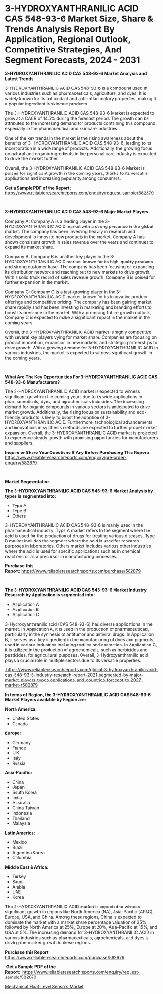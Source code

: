 <p><h1>3-HYDROXYANTHRANILIC ACID CAS 548-93-6 Market Size, Share & Trends Analysis Report By Application, Regional Outlook, Competitive Strategies, And Segment Forecasts, 2024 - 2031</h1></p><p><strong>3-HYDROXYANTHRANILIC ACID CAS 548-93-6 Market Analysis and Latest Trends</strong></p>
<p><p>3-HYDROXYANTHRANILIC ACID CAS 548-93-6 is a compound used in various industries such as pharmaceuticals, agriculture, and dyes. It is widely known for its antioxidant and anti-inflammatory properties, making it a popular ingredient in skincare products.</p><p>The 3-HYDROXYANTHRANILIC ACID CAS 548-93-6 Market is expected to grow at a CAGR of 14.5% during the forecast period. The growth can be attributed to the increasing demand for products containing this compound, especially in the pharmaceutical and skincare industries. </p><p>One of the key trends in the market is the rising awareness about the benefits of 3-HYDROXYANTHRANILIC ACID CAS 548-93-6, leading to its incorporation in a wide range of products. Additionally, the growing focus on natural and organic ingredients in the personal care industry is expected to drive the market further.</p><p>Overall, the 3-HYDROXYANTHRANILIC ACID CAS 548-93-6 Market is poised for significant growth in the coming years, thanks to its versatile applications and increasing popularity among consumers.</p></p>
<p><strong>Get a Sample PDF of the Report:&nbsp;</strong> <a href="https://www.reliableresearchreports.com/enquiry/request-sample/582879">https://www.reliableresearchreports.com/enquiry/request-sample/582879</a></p>
<p>&nbsp;</p>
<p><strong>3-HYDROXYANTHRANILIC ACID CAS 548-93-6 Major Market Players</strong></p>
<p><p>Company A: Company A is a leading player in the 3-HYDROXYANTHRANILIC ACID market with a strong presence in the global market. The company has been investing heavily in research and development to innovate new products in the market. Company A has shown consistent growth in sales revenue over the years and continues to expand its market share.</p><p>Company B: Company B is another key player in the 3-HYDROXYANTHRANILIC ACID market, known for its high-quality products and strong customer base. The company has been focusing on expanding its distribution network and reaching out to new markets to drive growth. With a solid track record of sales revenue growth, Company B is poised for further expansion in the market.</p><p>Company C: Company C is a fast-growing player in the 3-HYDROXYANTHRANILIC ACID market, known for its innovative product offerings and competitive pricing. The company has been gaining market share rapidly and has been investing in marketing and branding efforts to boost its presence in the market. With a promising future growth outlook, Company C is expected to make a significant impact in the market in the coming years.</p><p>Overall, the 3-HYDROXYANTHRANILIC ACID market is highly competitive with several key players vying for market share. Companies are focusing on product innovation, expansion in new markets, and strategic partnerships to drive growth. With a growing demand for 3-HYDROXYANTHRANILIC ACID in various industries, the market is expected to witness significant growth in the coming years.</p></p>
<p>&nbsp;</p>
<p><strong>What Are The Key Opportunities For 3-HYDROXYANTHRANILIC ACID CAS 548-93-6 Manufacturers?</strong></p>
<p><p>The 3-HYDROXYANTHRANILIC ACID market is expected to witness significant growth in the coming years due to its wide applications in pharmaceuticals, dyes, and agrochemicals industries. The increasing demand for organic compounds in various sectors is anticipated to drive market growth. Additionally, the rising focus on sustainability and eco-friendly products is likely to boost the adoption of 3-HYDROXYANTHRANILIC ACID. Furthermore, technological advancements and innovations in synthesis methods are expected to further propel market expansion. Overall, the 3-HYDROXYANTHRANILIC ACID market is projected to experience steady growth with promising opportunities for manufacturers and suppliers.</p></p>
<p><strong>Inquire or Share Your Questions If Any Before Purchasing This Report:</strong> <a href="https://www.reliableresearchreports.com/enquiry/pre-order-enquiry/582879">https://www.reliableresearchreports.com/enquiry/pre-order-enquiry/582879</a></p>
<p>&nbsp;</p>
<p><strong>Market Segmentation</strong></p>
<p><strong>The 3-HYDROXYANTHRANILIC ACID CAS 548-93-6 Market Analysis by types is segmented into:</strong></p>
<p><ul><li>Type A</li><li>Type B</li><li>Others</li></ul></p>
<p><p>3-HYDROXYANTHRANILIC ACID CAS 548-93-6 is mainly used in the pharmaceutical industry. Type A market refers to the segment where the acid is used for the production of drugs for treating various diseases. Type B market includes the segment where the acid is used for research purposes in laboratories. Others market includes various other industries where the acid is used for specific applications such as in chemical reactions or as a precursor in manufacturing processes.</p></p>
<p><strong>Purchase this Report:&nbsp;</strong><a href="https://www.reliableresearchreports.com/purchase/582879">https://www.reliableresearchreports.com/purchase/582879</a></p>
<p>&nbsp;</p>
<p><strong>The 3-HYDROXYANTHRANILIC ACID CAS 548-93-6 Market Industry Research by Application is segmented into:</strong></p>
<p><ul><li>Application A</li><li>Application B</li><li>Application C</li></ul></p>
<p><p>3-Hydroxyanthranilic acid (CAS 548-93-6) has diverse applications in the market. In Application A, it is used in the production of pharmaceuticals, particularly in the synthesis of antitumor and antiviral drugs. In Application B, it serves as a key ingredient in the manufacturing of dyes and pigments, used in various industries including textiles and cosmetics. In Application C, it is utilized in the production of agrochemicals, such as herbicides and pesticides, for agricultural purposes. Overall, 3-Hydroxyanthranilic acid plays a crucial role in multiple sectors due to its versatile properties.</p></p>
<p><a href="https://www.reliableresearchreports.com/global-3-hydroxyanthranilic-acid-cas-548-93-6-industry-research-report-2021-segmented-by-major-market-players-types-applications-and-countries-forecast-to-2027-market-r582879">&nbsp;https://www.reliableresearchreports.com/global-3-hydroxyanthranilic-acid-cas-548-93-6-industry-research-report-2021-segmented-by-major-market-players-types-applications-and-countries-forecast-to-2027-market-r582879</a></p>
<p><strong>In terms of Region, the 3-HYDROXYANTHRANILIC ACID CAS 548-93-6 Market Players available by Region are:</strong></p>
<p>
    <p> <strong> North America: </strong>
        <ul>
            <li>United States</li>
            <li>Canada</li>
        </ul>
        </p> 
    <p> <strong> Europe: </strong>
        <ul>
            <li>Germany</li>
            <li>France</li>
            <li>U.K.</li>
            <li>Italy</li>
            <li>Russia</li>
        </ul>
        </p> 
    <p> <strong> Asia-Pacific: </strong>
        <ul>
            <li>China</li>
            <li>Japan</li>
            <li>South Korea</li>
            <li>India</li>
            <li>Australia</li>
            <li>China Taiwan</li>
            <li>Indonesia</li>
            <li>Thailand</li>
            <li>Malaysia</li>
        </ul>
        </p> 
    <p> <strong> Latin America: </strong>
        <ul>
            <li>Mexico</li>
            <li>Brazil</li>
            <li>Argentina Korea</li>
            <li>Colombia</li>
        </ul>
        </p> 
    <p> <strong> Middle East & Africa: </strong>
        <ul>
            <li>Turkey</li>
            <li>Saudi</li>
            <li>Arabia</li>
            <li>UAE</li>
            <li>Korea</li>
        </ul>
    </p>
    </p>
<p><p>The 3-HYDROXYANTHRANILIC ACID market is expected to witness significant growth in regions like North America (NA), Asia-Pacific (APAC), Europe, USA, and China. Among these regions, China is expected to dominate the market with a market share percentage valuation of 35%, followed by North America at 25%, Europe at 20%, Asia-Pacific at 15%, and USA at 5%. The increasing demand for 3-HYDROXYANTHRANILIC ACID in various industries such as pharmaceuticals, agrochemicals, and dyes is driving the market growth in these regions.</p></p>
<p><strong>Purchase this Report: </strong><a href="https://www.reliableresearchreports.com/purchase/582879">https://www.reliableresearchreports.com/purchase/582879</a></p>
<p>&nbsp;<strong>Get a Sample PDF of the Report:&nbsp;&nbsp;</strong><a href="https://www.reliableresearchreports.com/enquiry/request-sample/582879">https://www.reliableresearchreports.com/enquiry/request-sample/582879</a></p>
<p><strong></strong></p>
<p><p><a href="https://github.com/mooaaztarek/Market-Research-Report-List-1/blob/main/mechanical-float-level-sensors-market.md">Mechanical Float Level Sensors Market</a></p></p>